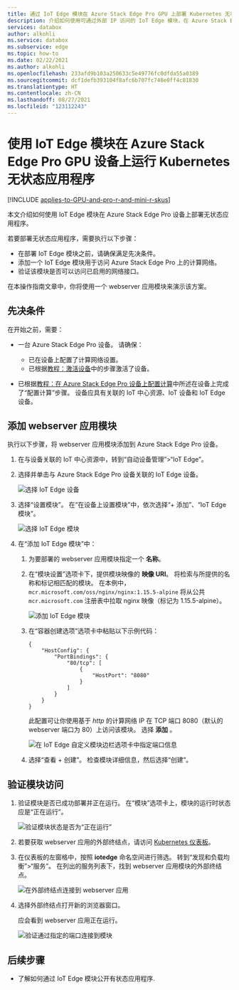 ```yaml
---
title: 通过 IoT Edge 模块在 Azure Stack Edge Pro GPU 上部署 Kubernetes 无状态应用 | Microsoft Docs
description: 介绍如何使用可通过外部 IP 访问的 IoT Edge 模块，在 Azure Stack Edge Pro GPU 设备上部署 Kubernetes 无状态应用程序。
services: databox
author: alkohli
ms.service: databox
ms.subservice: edge
ms.topic: how-to
ms.date: 02/22/2021
ms.author: alkohli
ms.openlocfilehash: 233afd9b103a250633c5e49776fc0dfda55a0389
ms.sourcegitcommit: dcf1defb393104f8afc6b707fc748e0ff4c81830
ms.translationtype: HT
ms.contentlocale: zh-CN
ms.lasthandoff: 08/27/2021
ms.locfileid: "123112243"
---
```

# <a name="use-iot-edge-module-to-run-a-kubernetes-stateless-application-on-your-azure-stack-edge-pro-gpu-device"></a>使用 IoT Edge 模块在 Azure Stack Edge Pro GPU 设备上运行 Kubernetes 无状态应用程序

[!INCLUDE [applies-to-GPU-and-pro-r-and-mini-r-skus](../../includes/azure-stack-edge-applies-to-gpu-pro-r-mini-r-sku.md)]

本文介绍如何使用 IoT Edge 模块在 Azure Stack Edge Pro 设备上部署无状态应用程序。

若要部署无状态应用程序，需要执行以下步骤：

- 在部署 IoT Edge 模块之前，请确保满足先决条件。
- 添加一个 IoT Edge 模块用于访问 Azure Stack Edge Pro 上的计算网络。
- 验证该模块是否可以访问已启用的网络接口。

在本操作指南文章中，你将使用一个 webserver 应用模块来演示该方案。

## <a name="prerequisites"></a>先决条件

在开始之前，需要：

- 一台 Azure Stack Edge Pro 设备。 请确保：

    - 已在设备上配置了计算网络设置。
    - 已根据[教程：激活设备](azure-stack-edge-gpu-deploy-activate.md)中的步骤激活了设备。
- 已根据[教程：在 Azure Stack Edge Pro 设备上配置计算](azure-stack-edge-gpu-deploy-configure-compute.md)中所述在设备上完成了“配置计算”步骤。 设备应具有关联的 IoT 中心资源、IoT 设备和 IoT Edge 设备。


## <a name="add-webserver-app-module"></a>添加 webserver 应用模块

执行以下步骤，将 webserver 应用模块添加到 Azure Stack Edge Pro 设备。

1. 在与设备关联的 IoT 中心资源中，转到“自动设备管理”>“IoT Edge”。
1. 选择并单击与 Azure Stack Edge Pro 设备关联的 IoT Edge 设备。 

    ![选择 IoT Edge 设备](media/azure-stack-edge-gpu-deploy-stateless-application-iot-edge-module/select-iot-edge-device-1.png)  

1. 选择“设置模块”。 在“在设备上设置模块”中，依次选择“+ 添加”、“IoT Edge 模块”。  

    ![选择 IoT Edge 模块](media/azure-stack-edge-gpu-deploy-stateless-application-iot-edge-module/select-iot-edge-module-1.png)

1. 在“添加 IoT Edge 模块”中：

    1. 为要部署的 webserver 应用模块指定一个 **名称**。
    2. 在“模块设置”选项卡下，提供模块映像的 **映像 URI**。 将检索与所提供的名称和标记相匹配的模块。 在本例中，`mcr.microsoft.com/oss/nginx/nginx:1.15.5-alpine` 将从公共 `mcr.microsoft.com` 注册表中拉取 nginx 映像（标记为 1.15.5-alpine）。

        ![添加 IoT Edge 模块](media/azure-stack-edge-gpu-deploy-stateless-application-iot-edge-module/set-module-settings-1.png)    

    3. 在“容器创建选项”选项卡中粘贴以下示例代码：  

        ```
        {
            "HostConfig": {
                "PortBindings": {
                    "80/tcp": [
                        {
                            "HostPort": "8080"
                        }
                    ]
                }
            }
        }
        ```

        此配置可让你使用基于 *http* 的计算网络 IP 在 TCP 端口 8080（默认的 webserver 端口为 80）上访问该模块。 选择 **添加** 。

        ![在 IoT Edge 自定义模块边栏选项卡中指定端口信息](media/azure-stack-edge-gpu-deploy-stateless-application-iot-edge-module/verify-module-status-1.png)

    4. 选择“查看 + 创建”。 检查模块详细信息，然后选择“创建”。

## <a name="verify-module-access"></a>验证模块访问

1. 验证模块是否已成功部署并正在运行。 在“模块”选项卡上，模块的运行时状态应是“正在运行”。   

    ![验证模块状态是否为“正在运行”](media/azure-stack-edge-gpu-deploy-stateless-application-iot-edge-module/verify-module-status-1.png)

1. 若要获取 webserver 应用的外部终结点，请访问 [Kubernetes 仪表板](azure-stack-edge-gpu-monitor-kubernetes-dashboard.md#access-dashboard)。 
1. 在仪表板的左窗格中，按照 **iotedge** 命名空间进行筛选。 转到“发现和负载均衡”>“服务”。 在列出的服务列表下，找到 webserver 应用模块的外部终结点。 

    ![在外部终结点连接到 webserver 应用](media/azure-stack-edge-gpu-deploy-stateless-application-iot-edge-module/connect-external-endpoint-1.png)

1. 选择外部终结点打开新的浏览器窗口。

    应会看到 webserver 应用正在运行。

    ![验证通过指定的端口连接到模块](media/azure-stack-edge-gpu-deploy-stateless-application-iot-edge-module/verify-webserver-app-1.png)

## <a name="next-steps"></a>后续步骤

- 了解如何通过 IoT Edge 模块公开有状态应用程序<!--insert link-->.
